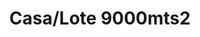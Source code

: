 ---
image: '/imgV/MO/MO 3.jpg'
title: 'Casa/Lote 9000mts2'
location: 'Abbott'
price: '$$$'
ambientes: 'Consultar Ambientes'
banios: 'Consultar Baño'
habitaciones: 'Consultar Habitaciones'
info: ' - 9000 m² de terreno.
- Entrada con escritorio, Living-comedor con hogar y cocina
- Fuera: Quincho 40m2,Garaje semicubierto y Pileta 7x3m2.'
---